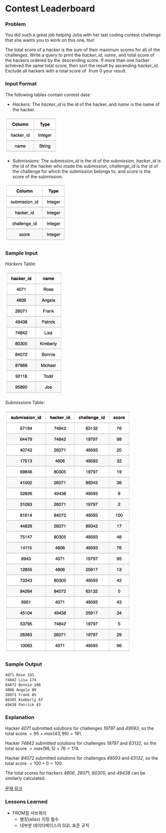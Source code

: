 # Contest Leaderboard

### Problem

You did such a great job helping Julia with her last coding contest challenge that she wants you to work on this one, too!

The total score of a hacker is the sum of their maximum scores for all of the challenges. Write a query to print the *hacker_id*, *name*, and total score of the hackers ordered by the descending score. If more than one hacker achieved the same total score, then sort the result by ascending *hacker_id*. Exclude all hackers with a total score of  from $0$ your result.

### **Input Format**

The following tables contain contest data:

- *Hackers:* The *hacker_id* is the id of the hacker, and *name* is the name of the hacker.

![image.png](image.png)

- *Submissions:* The *submission_id* is the id of the submission, *hacker_id* is the id of the hacker who made the submission, *challenge_id* is the id of the challenge for which the submission belongs to, and *score* is the score of the submission.

![image.png](image%201.png)

### **Sample Input**

*Hackers* Table:

![image.png](image%202.png)

*Submissions* Table:

![image.png](image%203.png)

### **Sample Output**

```
4071 Rose 191
74842 Lisa 174
84072 Bonnie 100
4806 Angela 89
26071 Frank 85
80305 Kimberly 67
49438 Patrick 43
```

### **Explanation**

Hacker *4071* submitted solutions for challenges *19797* and *49593*, so the total score $= 95 + max(43, 96) = 191$.

Hacker *74842* submitted solutions for challenges *19797* and *63132*, so the total score $=max(98, 5) + 76 = 174$.

Hacker *84072* submitted solutions for challenges *49593* and *63132*, so the total score $= 100 + 0 = 100$.

The total scores for hackers *4806*, *26071*, *80305*, and *49438* can be similarly calculated.

[문제 링크](https://www.hackerrank.com/challenges/contest-leaderboard/problem?isFullScreen=true)

### Lessons Learned

- FROM절 서브쿼리
    - 별칭(alias) 지정 필수
    - 대부분 데이터베이스의 SQL 표준 규칙